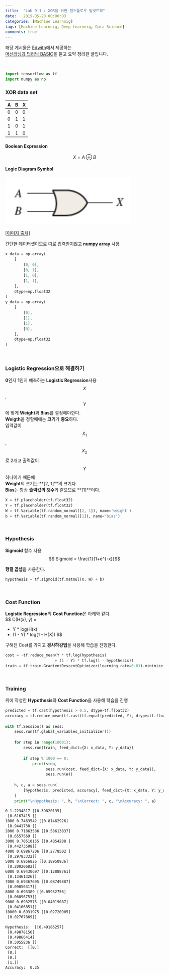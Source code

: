 ```yaml
---
title:  "Lab 9-1 : XOR을 위한 텐스플로우 딥넷트웍"
date:   2019-05-20 00:00:03
categories: [Machine Learnnig]
tags: [Machine Learnnig, Deep Learnnig, Data Science]
comments: true
---
```


해당 게시물은 [Edwith](https://www.edwith.org)에서 제공하는<br/>
[머신러닝과 딥러닝 BASIC](https://www.edwith.org/others26/joinLectures/9829)을 듣고 요약 정리한 글입니다.

<br/>


```python
import tensorflow as tf
import numpy as np
```


### XOR data set

| A | B | X |
| - | - | - |
| 0 | 0 | 0 |
| 0 | 1 | 1 |
| 1 | 0 | 1 |
| 1 | 1 | 0 |

#### Boolean Expression
$$
X = A \oplus B
$$

#### Logic Diagram Symbol

<img src="assets/2019-05-20/10.png" width="400" height="auto" alt="아직 안만듬">

[[이미지 출처]](https://mathphysics.tistory.com/579)

간단한 데이터셋이므로 따로 입력받지않고 **numpy array** 사용


```python
x_data = np.array(
    [
        [0, 0],
        [0, 1],
        [1, 0],
        [1, 1],
    ],
    dtype=np.float32
)
y_data = np.array(
    [
        [0],
        [1],
        [1],
        [0],
    ],
    dtype=np.float32
)
```

<br/>

### Logistic Regression으로 해결하기
**0**인지 **1**인지 예측하는 **Logistic Regression**사용<br/>
$$X$$, $$Y$$에 맞게 **Weight**과 **Bias**를 결정해야한다.<br/>
**Weigth**을 정할때에는 **크기**가 **중요**하다.<br/>
입력값이 $$X_1$$, $$X_2$$로 2개고 출력값이 $$Y$$하나이기 때문에<br/>
**Weight**의 크기는 **[2, 1]**의 크기다.<br/>
**Bias**는 항상 **출력값의 갯수**와 같으므로 **[1]**이다.


```python
X = tf.placeholder(tf.float32)
Y = tf.placeholder(tf.float32)
W = tf.Variable(tf.random_normal([2, 1]), name='weight')
b = tf.Variable(tf.random_normal([1]), name="bias")
```

<br/>

### Hypothesis
**Sigmoid** 함수 사용<br/>
$$ Sigmoid = \frac{1}{1+e^{-x}}$$

**행렬 곱셉**을 사용한다.


```python
hypothesis = tf.sigmoid(tf.matmul(X, W) + b)
```

<br/>

### Cost Function
**Logistic Regression**의 **Cost Function**은 아래와 같다.<br/>
$$
C(H(x), y) =
- Y * log(H(x)
- (1 - Y) * log(1 - H(X))
$$

구해진 Cost를 가지고 **경사하강법**을 사용해 학습을 진행한다.


```python
cost = -tf.reduce_mean(Y * tf.log(hypothesis)
                      + (1 - Y) * tf.log(1 - hypothesis))
train = tf.train.GradientDescentOptimizer(learning_rate=0.01).minimize(cost)
```

<br/>

### Training
위에 작성한 **Hypothesis**와 **Cost Function**을 사용해 학습을 진행


```python
predicted = tf.cast(hypothesis > 0.5, dtype=tf.float32)
accuracy = tf.reduce_mean(tf.cast(tf.equal(predicted, Y), dtype=tf.float32))

with tf.Session() as sess:
    sess.run(tf.global_variables_initializer())

    for step in range(10001):
        sess.run(train, feed_dict={X: x_data, Y: y_data})

        if step % 1000 == 0:
            print(step,
                  sess.run(cost, feed_dict={X: x_data, Y: y_data}),
                  sess.run(W))

    h, c, a = sess.run(
        [hypothesis, predicted, accuracy], feed_dict={X: x_data, Y: y_data}
    )
    print("\nHypothesis: ", h, "\nCorrect: ", c, "\nAccuracy: ", a)
```

    0 1.2234817 [[0.39820135]
     [0.6167415 ]]
    1000 0.7463542 [[0.81462926]
     [0.9441738 ]]
    2000 0.71863586 [[0.58613837]
     [0.6557569 ]]
    3000 0.70510155 [[0.4054208 ]
     [0.44273508]]
    4000 0.69867206 [[0.2778502 ]
     [0.29783332]]
    5000 0.6956826 [[0.18950936]
     [0.20020682]]
    6000 0.69430697 [[0.12888761]
     [0.13461326]]
    7000 0.69367695 [[0.08749887]
     [0.09056317]]
    8000 0.693389 [[0.05932756]
     [0.06096753]]
    9000 0.6932575 [[0.04019087]
     [0.04106851]]
    10000 0.6931975 [[0.02720905]
     [0.02767869]]

    Hypothesis:  [[0.49186257]
     [0.49878156]
     [0.49866414]
     [0.5055836 ]]
    Correct:  [[0.]
     [0.]
     [0.]
     [1.]]
    Accuracy:  0.25
